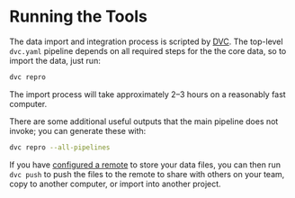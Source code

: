 # Running the Tools

The data import and integration process is scripted by [DVC](https://dvc.org).  The top-level
`dvc.yaml` pipeline depends on all required steps for the the core data, so to import the data,
just run:

```sh
dvc repro
```

The import process will take approximately 2–3 hours on a reasonably fast computer.

There are some additional useful outputs that the main pipeline does not invoke; you can generate
these with:

```sh
dvc repro --all-pipelines
```

If you have [configured a remote](storage.md) to store your data files, you can
then run `dvc push` to push the files to the remote to share with others on your
team, copy to another computer, or import into another project.
